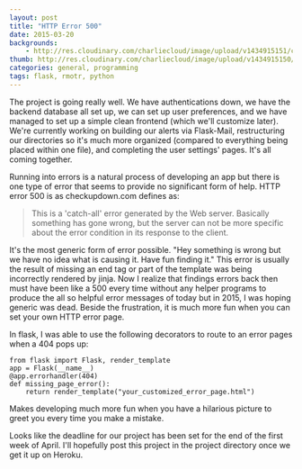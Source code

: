 ```yaml
---
layout: post
title: "HTTP Error 500"
date: 2015-03-20
backgrounds:
    - http://res.cloudinary.com/charliecloud/image/upload/v1434915151/charblog/error500_bg.jpg
thumb: http://res.cloudinary.com/charliecloud/image/upload/v1434915150/charblog/error_500_thumb.jpg
categories: general, programming
tags: flask, rmotr, python
---
```


The project is going really well. We have authentications down, we have the backend database all set up, we can set up user
preferences, and we have managed to set up a simple clean frontend (which we'll customize later). We're currently working on
building our alerts via Flask-Mail, restructuring our directories so it's much more organized (compared to everything being
placed within one file), and completing the user settings' pages. It's all coming together.

Running into errors is a natural process of developing an app but there is one type of error that seems to provide no
significant form of help. HTTP error 500 is as checkupdown.com defines as:

>This is a 'catch-all' error generated by the Web server. Basically something has gone wrong, but the
server can not be more specific about the error condition in its response to the client.

It's the most generic form of error possible. "Hey something is wrong but we have no idea what is causing it. Have fun finding
it." This error is usually the result of missing an end tag or part of the template was being incorrectly rendered by jinja.
Now I realize that findings errors back then must have been like a 500 every time without any helper programs to produce the
all so helpful error messages of today but in 2015, I was hoping generic was dead. Beside the frustration, it is much more
fun when you can set your own HTTP error page.

In flask, I was able to use the following decorators to route to an error pages when a 404 pops up:

    from flask import Flask, render_template
    app = Flask(__name__)
    @app.errorhandler(404)
    def missing_page_error():
        return render_template("your_customized_error_page.html")

Makes developing much more fun when you have a hilarious picture to greet you every time you make a mistake.

Looks like the deadline for our project has been set for the end of the first week of April. I'll hopefully post this project
 in the project directory once we get it up on Heroku.
